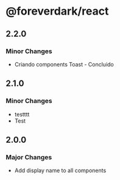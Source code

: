 # @foreverdark/react

## 2.2.0

### Minor Changes

- Criando components Toast - Concluido

## 2.1.0

### Minor Changes

- testttt
- Test

## 2.0.0

### Major Changes

- Add display name to all components
